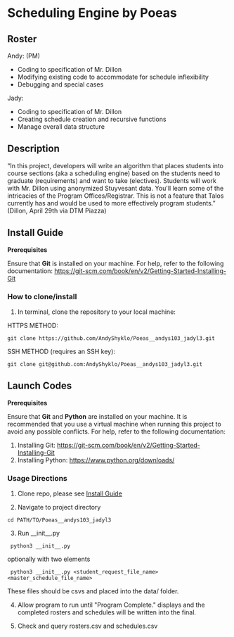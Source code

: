 # Scheduling Engine by Poeas

## Roster
Andy: (PM)
- Coding to specification of Mr. Dillon
- Modifying existing code to accommodate for schedule inflexibility
- Debugging and special cases

Jady:
- Coding to specification of Mr. Dillon
- Creating schedule creation and recursive functions
- Manage overall data structure


## Description

“In this project, developers will write an algorithm that places students into course sections (aka a scheduling engine) based on the students need to graduate (requirements) and want to take (electives). Students will work with Mr. Dillon using anonymized Stuyvesant data. You'll learn some of the intricacies of the Program Offices/Registrar. This is not a feature that Talos currently has and would be used to  more effectively program students.” (Dillon, April 29th via DTM Piazza)

## Install Guide

**Prerequisites**

Ensure that **Git** is installed on your machine. For help, refer to the following documentation: https://git-scm.com/book/en/v2/Getting-Started-Installing-Git

### How to clone/install
1. In terminal, clone the repository to your local machine:

HTTPS METHOD:

```
git clone https://github.com/AndyShyklo/Poeas__andys103_jadyl3.git
```

SSH METHOD (requires an SSH key):

```
git clone git@github.com:AndyShyklo/Poeas__andys103_jadyl3.git
```

## Launch Codes

**Prerequisites**

Ensure that **Git** and **Python** are installed on your machine. It is recommended that you use a virtual machine when running this project to avoid any possible conflicts. For help, refer to the following documentation:
   1. Installing Git: https://git-scm.com/book/en/v2/Getting-Started-Installing-Git
   2. Installing Python: https://www.python.org/downloads/

### Usage Directions

1. Clone repo, please see [Install Guide](#install-guide)

2. Navigate to project directory
```
cd PATH/TO/Poeas__andys103_jadyl3
```
3. Run \_\_init\_\_.py  
```
 python3 __init__.py
```
optionally with two elements
```
 python3 __init__.py <student_request_file_name> <master_schedule_file_name>
```
These files should be csvs and placed into the data/ folder.  

4. Allow program to run until "Program Complete." displays and the completed rosters and schedules will be written into the final.  

5. Check and query rosters.csv and schedules.csv
